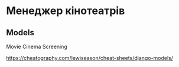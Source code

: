 # Менеджер кінотеатрів

## Models

Movie
Cinema
Screening

https://cheatography.com/lewiseason/cheat-sheets/django-models/